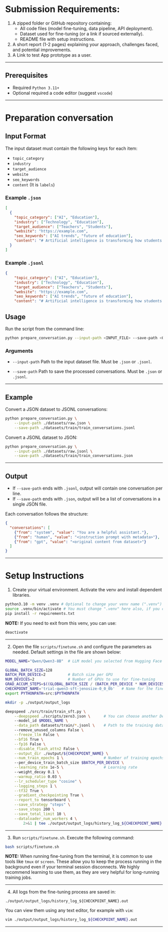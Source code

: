# Submission Requirements:
1.  A zipped folder or GitHub repository containing:
    * All code files (model fine-tuning, data pipeline, API deployment).
    * Dataset used for fine-tuning (or a link if sourced externally).
    * README file with setup instructions.
2.  A short report (1-2 pages) explaining your approach, challenges faced, and potential improvements.
3.  A Link to test App prototype as a user.

---

## Prerequisites

*   Required `Python 3.11+`
*   Optional required a code editor (suggest `vscode`)

---

# Preparation conversation

## Input Format

The input dataset must contain the following keys for each item:

* `topic_category`
* `industry`
* `target_audience`
* `website`
* `seo_keywords`
* `content` (It is `labels`)

### Example `.json`

```json
[
  {
    "topic_category": ["AI", "Education"],
    "industry": ["Technology", "Education"],
    "target_audience": ["Teachers", "Students"],
    "website": "https://example.com",
    "seo_keywords": ["AI trends", "future of education"],
    "content": "# Artificial intelligence is transforming how students learn in classrooms ..."
  }
]
```

### Example `.jsonl`

```json
{
    "topic_category": ["AI", "Education"], 
    "industry": ["Technology", "Education"], 
    "target_audience": ["Teachers", "Students"], 
    "website": "https://example.com", 
    "seo_keywords": ["AI trends", "future of education"], 
    "content": "# Artificial intelligence is transforming how students learn in classrooms ..."}
```

## Usage

Run the script from the command line:

```bash
python prepare_conversation.py --input-path <INPUT_FILE> --save-path <OUTPUT_FILE>
```

### Arguments

* `--input-path`
  Path to the input dataset file. Must be `.json` or `.jsonl`.

* `--save-path`
  Path to save the processed conversations. Must be `.json` or `.jsonl`.

---

## Example

Convert a JSON dataset to JSONL conversations:

```bash
python prepare_conversation.py \
    --input-path ./datasets/raw.json \
    --save-path ./datasets/train/train_conversations.jsonl
```

Convert a JSONL dataset to JSON:

```bash
python prepare_conversation.py \
    --input-path ./datasets/raw.jsonl \
    --save-path ./datasets/train/train_conversations.json
```

---

## Output

* If `--save-path` ends with `.jsonl`, output will contain one conversation per line.
* If `--save-path` ends with `.json`, output will be a list of conversations in a single JSON file.

Each conversation follows the structure:

```json
{
  "conversations": [
    {"from": "system", "value": "You are a helpful assistant."},
    {"from": "human", "value": "<instruction prompt with metadata>"},
    {"from": "gpt", "value": "<original content from dataset>"}
  ]
}
```

---

# Setup Instructions

1.  Create your virtual environment. Activate the venv and install dependent libraries.
```bash
python3.10 -m venv .venv # Optional to change your venv name (".venv")
source .venv/bin/activate # You must change ".venv" here also, if you changed it previously.
pip install -r requirements.txt
```

**NOTE:** If you need to exit from this venv, you can use:
```bash
deactivate
``` 

---

2. Open the file `scripts/finetune.sh` and configure the parameters as needed.
Default settings in the file are shown below:
```bash
MODEL_NAME="Qwen/Qwen3-8B"  # LLM model you selected from Hugging Face

GLOBAL_BATCH_SIZE=128
BATCH_PER_DEVICE=2          # Batch size per GPU
NUM_DEVICES=2               # Number of GPUs to use for fine-tuning
GRAD_ACCUM_STEPS=$((GLOBAL_BATCH_SIZE / (BATCH_PER_DEVICE * NUM_DEVICES)))
CHECKPOINT_NAME='trial-qwen3-sft-jenosize-0_0_0b'   # Name for the fine-tuned model
export PYTHONPATH=src:$PYTHONPATH

mkdir -p ./output/output_logs

deepspeed ./src/train/train_sft.py \
    --deepspeed ./scripts/zero3.json \      # You can choose another DeepSpeed config if needed
    --model_id $MODEL_NAME \
    --data_path datasets/train/*.jsonl \    # Path to the training dataset
    --remove_unused_columns False \
    --freeze_llm False \
    --bf16 True \
    --fp16 False \
    --disable_flash_attn2 False \
    --output_dir ./output/${CHECKPOINT_NAME} \
    --num_train_epochs 1 \                  # Number of training epochs
    --per_device_train_batch_size $BATCH_PER_DEVICE \
    --learning_rate 1e-5 \                  # Learning rate
    --weight_decay 0.1 \
    --warmup_ratio 0.03 \
    --lr_scheduler_type "cosine" \
    --logging_steps 1 \
    --tf32 True \
    --gradient_checkpointing True \
    --report_to tensorboard \
    --save_strategy "steps" \
    --save_steps 200 \
    --save_total_limit 10 \
    --dataloader_num_workers 4 \
        2>&1 | tee ./output/output_logs/history_log_${CHECKPOINT_NAME}.out
```

---

3. Run `scripts/finetune.sh`. Execute the following command:
```bash
bash scripts/finetune.sh
```
**NOTE:** When running fine-tuning from the terminal, it is common to use tools like `tmux` or `screen`. These allow you to keep the process running in the background even if your terminal session disconnects. We highly recommend learning to use them, as they are very helpful for long-running training jobs.

---

4. All logs from the fine-tuning process are saved in:

```
./output/output_logs/history_log_${CHECKPOINT_NAME}.out
```

You can view them using any text editor, for example with `vim`:

```bash
vim ./output/output_logs/history_log_${CHECKPOINT_NAME}.out
```

---

